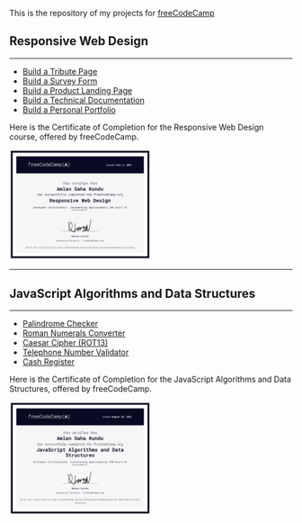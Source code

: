 This is the repository of my projects for [freeCodeCamp](https://www.freeCodeCamp.org)

## Responsive Web Design
---

- [Build a Tribute Page](https://yoursamlan.github.io/FreeCodeCamp/1.%20Responsive%20Web-design/1.%20Tribute%20Page/)
- [Build a Survey Form](https://yoursamlan.github.io/FreeCodeCamp/1.%20Responsive%20Web-design/2.%20Survey%20Form/)
- [Build a Product Landing Page](https://yoursamlan.github.io/FreeCodeCamp/1.%20Responsive%20Web-design/3.%20Product%20Landing%20Page/)
- [Build a Technical Documentation](https://yoursamlan.github.io/FreeCodeCamp/1.%20Responsive%20Web-design/4.%20Technical%20Documentation%20Page/)
- [Build a Personal Portfolio](https://yoursamlan.github.io/FreeCodeCamp/1.%20Responsive%20Web-design/5.%20Personal%20Portfolio/)

 Here is the Certificate of Completion for the Responsive Web Design course, offered by freeCodeCamp.
 
<img src="https://github.com/yoursamlan/FreeCodeCamp/blob/main/1.%20Responsive%20Web-design/Certificate1.PNG?raw=true" width="50%">

---
## JavaScript Algorithms and Data Structures
---

- [Palindrome Checker](https://yoursamlan.github.io/FreeCodeCamp/2.%20JavaScript%20Algorithms%20and%20Data%20Structures/1.%20Palindrome%20Checker/)
- [Roman Numerals Converter](https://yoursamlan.github.io/FreeCodeCamp/2.%20JavaScript%20Algorithms%20and%20Data%20Structures/2.%20Roman%20Numerals/)
- [Caesar Cipher (ROT13)](https://yoursamlan.github.io/FreeCodeCamp/2.%20JavaScript%20Algorithms%20and%20Data%20Structures/3.%20Caesar%20Cipher/)
- [Telephone Number Validator](https://yoursamlan.github.io/freeCodeCamp/2.%20JavaScript%20Algorithms%20and%20Data%20Structures/4.%20Telephone%20Number%20Validator/)
- [Cash Register](https://yoursamlan.github.io/freeCodeCamp/2.%20JavaScript%20Algorithms%20and%20Data%20Structures/5.%20Cash%20Register/)

 Here is the Certificate of Completion for the JavaScript Algorithms and Data Structures, offered by freeCodeCamp.
 
 <img src="https://github.com/yoursamlan/freeCodeCamp/blob/main/2.%20JavaScript%20Algorithms%20and%20Data%20Structures/Certificate2.PNG?raw=true" width="50%">
